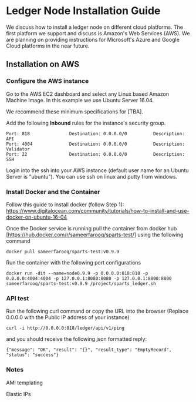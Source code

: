 # Ledger Node Installation Guide
We discuss how to install a ledger node on different cloud platforms. The first platform we support and discuss is Amazon's Web Services (AWS). We are planning on providing instructions for Microsoft's Azure and Google Cloud platforms in the near future. 



## Installation on AWS

### Configure the AWS instance

Go to the AWS EC2 dashboard and select any Linux based Amazon Machine Image. In this example we use Ubuntu Server 16.04. 

We recommend these minimum specifications for [TBA].

Add the following **Inbound** rules for the instance's security group.

```
Port: 818               Destination: 0.0.0.0/0          Description: API
Port: 4004              Destination: 0.0.0.0/0          Description: Validator
Port: 22                Destination: 0.0.0.0/0          Description: SSH
```

Login into the ssh into your AWS instance (default user name for  an Ubuntu Server is "ubuntu"). You can use ssh on linux and putty from windows. 

### Install Docker and the Container

Follow this guide to install docker (follow Step 1): https://www.digitalocean.com/community/tutorials/how-to-install-and-use-docker-on-ubuntu-16-04

Once the Docker service is running pull the container from  docker hub  [https://hub.docker.com/r/sameerfarooq/sparts-test/] using the following command

```
docker pull sameerfarooq/sparts-test:v0.9.9
```

Run the container with the following port configurations

```
docker run -dit --name=node0.9.9 -p 0.0.0.0:818:818 -p 0.0.0.0:4004:4004 -p 127.0.0.1:8080:8080 -p 127.0.0.1:8800:8800 sameerfarooq/sparts-test:v0.9.9 /project/sparts_ledger.sh
```



### API test

Run the following curl command or copy the URL into the browser (Replace 0.0.0.0 with the Public IP address of your instance)

```
curl -i http://0.0.0.0:818/ledger/api/v1/ping
```

and you should receive the following json formatted reply:

```
{"message": "OK", "result": "{}", "result_type": "EmptyRecord", "status": "success"}
```



### Notes

AMI templating

Elastic IPs
